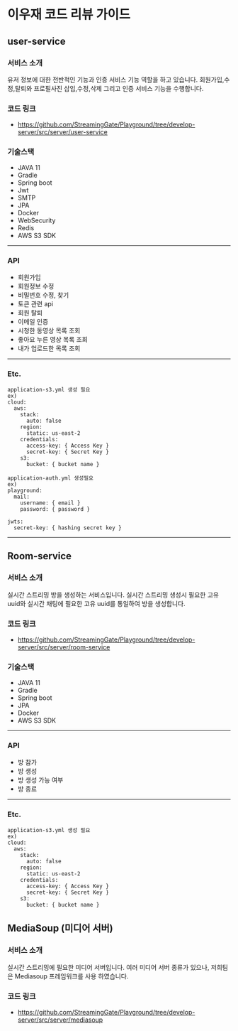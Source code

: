 # 이우재 코드 리뷰 가이드

## user-service
### 서비스 소개
유저 정보에 대한 전반적인 기능과 인증 서비스 기능 역할을 하고 있습니다. 
회원가입,수정,탈퇴와 프로필사진 삽입,수정,삭제 그리고 인증 서비스 기능을 수행합니다. 

### 코드 링크
- https://github.com/StreamingGate/Playground/tree/develop-server/src/server/user-service
### 기술스택
* JAVA 11
* Gradle
* Spring boot
* Jwt
* SMTP
* JPA
* Docker
* WebSecurity
* Redis
* AWS S3 SDK
---
### API
* 회원가입
* 회원정보 수정
* 비밀번호 수정, 찾기
* 토큰 관련 api
* 회원 탈퇴
* 이메일 인증
* 시청한 동영상 목록 조회
* 좋아요 누른 영상 목록 조회
* 내가 업로드한 목록 조회
--- 
### Etc.
```
application-s3.yml 생성 필요
ex) 
cloud:
  aws:
    stack:
      auto: false
    region:
      static: us-east-2
    credentials:
      access-key: { Access Key }
      secret-key: { Secret Key }
    s3:
      bucket: { bucket name }
```
```
application-auth.yml 생성필요
ex)
playground:
  mail:
    username: { email }
    password: { password }

jwts:
  secret-key: { hashing secret key }
```
---
## Room-service

### 서비스 소개
실시간 스트리밍 방을 생성하는 서비스입니다. 실시간 스트리밍 생성시 필요한 고유 uuid와 실시간 채팅에 필요한
고유 uuid를 통일하여 방을 생성합니다.
### 코드 링크
- https://github.com/StreamingGate/Playground/tree/develop-server/src/server/room-service
### 기술스택
* JAVA 11
* Gradle
* Spring boot
* JPA
* Docker
* AWS S3 SDK
---
### API
* 방 참가
* 방 생성
* 방 생성 가능 여부
* 방 종료
--- 
### Etc.
```
application-s3.yml 생성 필요
ex) 
cloud:
  aws:
    stack:
      auto: false
    region:
      static: us-east-2
    credentials:
      access-key: { Access Key }
      secret-key: { Secret Key }
    s3:
      bucket: { bucket name }
```

## MediaSoup (미디어 서버)

### 서비스 소개
실시간 스트리밍에 필요한 미디어 서버입니다. 여러 미디어 서버 종류가 있으나, 저희팀은 Mediasoup 프레임워크를
사용 하였습니다. 

### 코드 링크
- https://github.com/StreamingGate/Playground/tree/develop-server/src/server/mediasoup